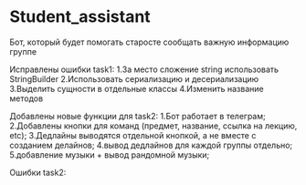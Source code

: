 # Student_assistant
Бот, который будет помогать старосте сообщать важную информацию группе

Исправлены ошибки task1:
1.За место сложение string использовать StringBuilder
2.Использовать сериализацию и десериализацию
3.Выделить сущности в отдельные классы
4.Изменить название методов

Добавлены новые функции для task2:
1.Бот работает в телеграм; 
2.Добавлены кнопки для команд (предмет, название, ссылка на лекцию, etc); 
3.Дедлайны выводятся отдельной кнопкой, а не вместе с созданием делайнов; 
4.вывод дедлайнов для каждой группы отдельно;
5.добавление музыки + вывод рандомной музыки;

Ошибки task2:
